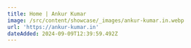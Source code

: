 ```yaml
---
title: Home | Ankur Kumar
image: /src/content/showcase/_images/ankur-kumar.in.webp
url: 'https://ankur-kumar.in'
dateAdded: 2024-09-09T12:39:59.492Z
---
```


